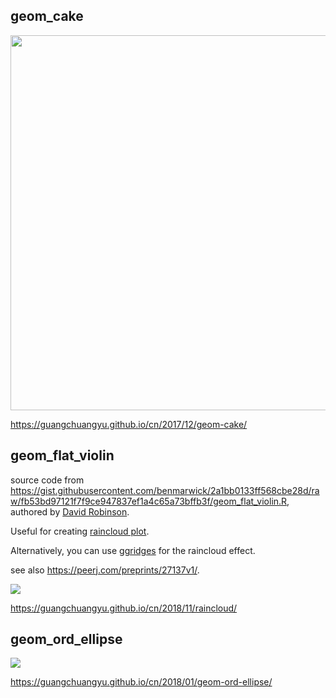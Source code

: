 ## geom_cake


[<img src="http://guangchuangyu.github.io/blog_images/R/yyplot/cake_size_angle.png" width="600" />](https://guangchuangyu.github.io/cn/2017/12/geom-cake/)

<https://guangchuangyu.github.io/cn/2017/12/geom-cake/>

## geom_flat_violin

source code from <https://gist.githubusercontent.com/benmarwick/2a1bb0133ff568cbe28d/raw/fb53bd97121f7f9ce947837ef1a4c65a73bffb3f/geom_flat_violin.R>, authored by [David Robinson](https://github.com/dgrtwo).

Useful for creating [raincloud plot](https://micahallen.org/2018/03/15/introducing-raincloud-plots/).

Alternatively, you can use [ggridges](https://CRAN.R-project.org/package=ggridges) for the raincloud effect.

see also <https://peerj.com/preprints/27137v1/>.

![](https://guangchuangyu.github.io/blog_images/R/gglayer/b5.png)


<https://guangchuangyu.github.io/cn/2018/11/raincloud/>

## geom_ord_ellipse

![](https://guangchuangyu.github.io/blog_images/R/yyplot/geom_ord_ellipse_files/figure-markdown_strict/unnamed-chunk-1-2.png)

<https://guangchuangyu.github.io/cn/2018/01/geom-ord-ellipse/>
